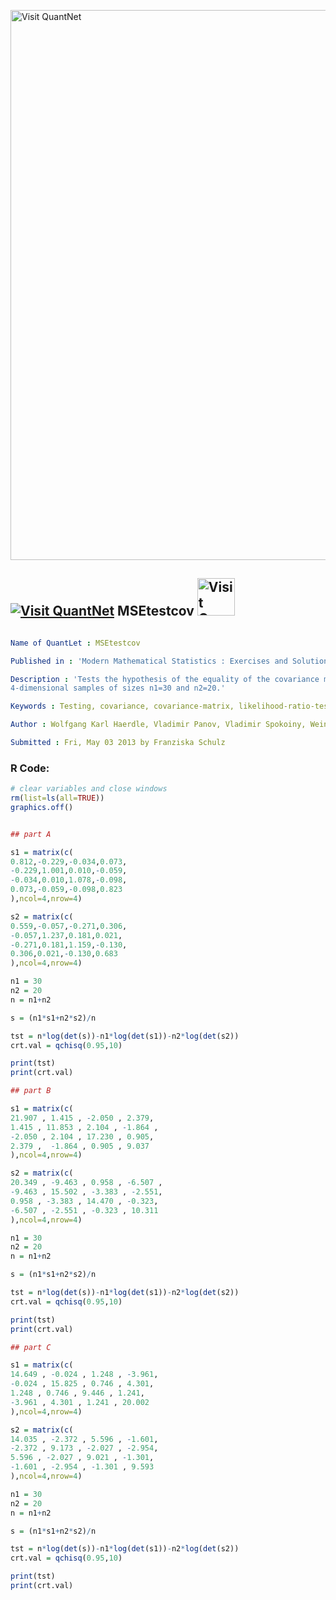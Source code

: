 
[<img src="https://github.com/QuantLet/Styleguide-and-FAQ/blob/master/pictures/banner.png" width="880" alt="Visit QuantNet">](http://quantlet.de/index.php?p=info)

## [<img src="https://github.com/QuantLet/Styleguide-and-Validation-procedure/blob/master/pictures/qloqo.png" alt="Visit QuantNet">](http://quantlet.de/) **MSEtestcov** [<img src="https://github.com/QuantLet/Styleguide-and-Validation-procedure/blob/master/pictures/QN2.png" width="60" alt="Visit QuantNet 2.0">](http://quantlet.de/d3/ia)

```yaml

Name of QuantLet : MSEtestcov

Published in : 'Modern Mathematical Statistics : Exercises and Solutions'

Description : 'Tests the hypothesis of the equality of the covariance matrices on two simulated
4-dimensional samples of sizes n1=30 and n2=20.'

Keywords : Testing, covariance, covariance-matrix, likelihood-ratio-test, simulation

Author : Wolfgang Karl Haerdle, Vladimir Panov, Vladimir Spokoiny, Weining Wang

Submitted : Fri, May 03 2013 by Franziska Schulz

```


### R Code:
```r
# clear variables and close windows
rm(list=ls(all=TRUE))
graphics.off()


## part A

s1 = matrix(c(
0.812,-0.229,-0.034,0.073,
-0.229,1.001,0.010,-0.059,
-0.034,0.010,1.078,-0.098,
0.073,-0.059,-0.098,0.823
),ncol=4,nrow=4)

s2 = matrix(c(
0.559,-0.057,-0.271,0.306,
-0.057,1.237,0.181,0.021,
-0.271,0.181,1.159,-0.130,
0.306,0.021,-0.130,0.683
),ncol=4,nrow=4)

n1 = 30
n2 = 20
n = n1+n2

s = (n1*s1+n2*s2)/n

tst = n*log(det(s))-n1*log(det(s1))-n2*log(det(s2))
crt.val = qchisq(0.95,10)

print(tst)
print(crt.val)

## part B

s1 = matrix(c(
21.907 , 1.415 , -2.050 , 2.379,
1.415 , 11.853 , 2.104 , -1.864 ,
-2.050 , 2.104 , 17.230 , 0.905,
2.379 ,  -1.864 , 0.905 , 9.037
),ncol=4,nrow=4)

s2 = matrix(c(
20.349 , -9.463 , 0.958 , -6.507 ,
-9.463 , 15.502 , -3.383 , -2.551,
0.958 , -3.383 , 14.470 , -0.323,
-6.507 , -2.551 , -0.323 , 10.311
),ncol=4,nrow=4)

n1 = 30
n2 = 20
n = n1+n2

s = (n1*s1+n2*s2)/n

tst = n*log(det(s))-n1*log(det(s1))-n2*log(det(s2))
crt.val = qchisq(0.95,10)

print(tst)
print(crt.val)

## part C

s1 = matrix(c(
14.649 , -0.024 , 1.248 , -3.961,
-0.024 , 15.825 , 0.746 , 4.301,
1.248 , 0.746 , 9.446 , 1.241,
-3.961 , 4.301 , 1.241 , 20.002
),ncol=4,nrow=4)

s2 = matrix(c(
14.035 , -2.372 , 5.596 , -1.601,
-2.372 , 9.173 , -2.027 , -2.954,
5.596 , -2.027 , 9.021 , -1.301,
-1.601 , -2.954 , -1.301 , 9.593
),ncol=4,nrow=4)

n1 = 30
n2 = 20
n = n1+n2

s = (n1*s1+n2*s2)/n

tst = n*log(det(s))-n1*log(det(s1))-n2*log(det(s2))
crt.val = qchisq(0.95,10)

print(tst)
print(crt.val)


```
